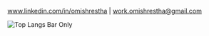 www.linkedin.com/in/omishrestha | work.omishrestha@gmail.com

![Top Langs Bar Only](https://github-readme-stats.vercel.app/api/top-langs/?username=OmiShrestha&layout=compact&hide_title=true&langs_count=18&theme=tokyonight)

